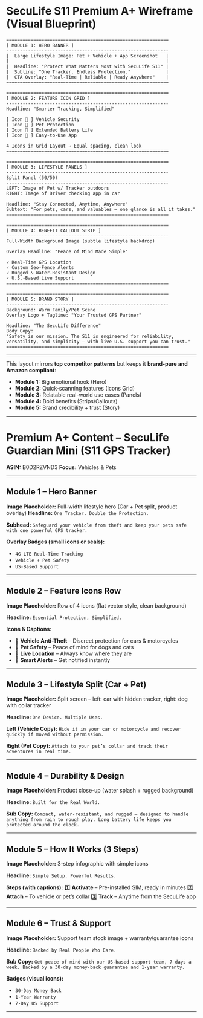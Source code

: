 # **SecuLife S11 Premium A+ Wireframe (Visual Blueprint)**

```
============================================================
[ MODULE 1: HERO BANNER ]
------------------------------------------------------------
|  Large Lifestyle Image: Pet + Vehicle + App Screenshot   |
|                                                          |
|  Headline: "Protect What Matters Most with SecuLife S11" |
|  Subline: "One Tracker. Endless Protection."             |
|  CTA Overlay: "Real-Time | Reliable | Ready Anywhere"    |
============================================================

============================================================
[ MODULE 2: FEATURE ICON GRID ]
------------------------------------------------------------
Headline: "Smarter Tracking, Simplified"

[ Icon 🚗 ] Vehicle Security
[ Icon 🐾 ] Pet Protection
[ Icon 🔋 ] Extended Battery Life
[ Icon 📱 ] Easy-to-Use App

4 Icons in Grid Layout → Equal spacing, clean look
============================================================

============================================================
[ MODULE 3: LIFESTYLE PANELS ]
------------------------------------------------------------
Split Panel (50/50)
------------------------------------------------------------
LEFT: Image of Pet w/ Tracker outdoors
RIGHT: Image of Driver checking app in car

Headline: "Stay Connected, Anytime, Anywhere"
Subtext: "For pets, cars, and valuables — one glance is all it takes."
============================================================

============================================================
[ MODULE 4: BENEFIT CALLOUT STRIP ]
------------------------------------------------------------
Full-Width Background Image (subtle lifestyle backdrop)

Overlay Headline: "Peace of Mind Made Simple"

✓ Real-Time GPS Location  
✓ Custom Geo-Fence Alerts  
✓ Rugged & Water-Resistant Design  
✓ U.S.-Based Live Support
============================================================

============================================================
[ MODULE 5: BRAND STORY ]
------------------------------------------------------------
Background: Warm Family/Pet Scene
Overlay Logo + Tagline: "Your Trusted GPS Partner"

Headline: "The SecuLife Difference"
Body Copy:
"Safety is our mission. The S11 is engineered for reliability, 
versatility, and simplicity — with live U.S. support you can trust."
============================================================
```

---

This layout mirrors **top competitor patterns** but keeps it **brand-pure and Amazon compliant**:

* **Module 1:** Big emotional hook (Hero)
* **Module 2:** Quick-scanning features (Icons Grid)
* **Module 3:** Relatable real-world use cases (Panels)
* **Module 4:** Bold benefits (Strips/Callouts)
* **Module 5:** Brand credibility + trust (Story)

---

# **Premium A+ Content – SecuLife Guardian Mini (S11 GPS Tracker)**

**ASIN:** B0D2RZVND3
**Focus:** Vehicles & Pets

---

## **Module 1 – Hero Banner**

**Image Placeholder:** Full-width lifestyle hero (Car + Pet split, product overlay)
**Headline:**
`One Tracker. Double the Protection.`

**Subhead:**
`Safeguard your vehicle from theft and keep your pets safe with one powerful GPS tracker.`

**Overlay Badges (small icons or seals):**

* `4G LTE Real-Time Tracking`
* `Vehicle + Pet Safety`
* `US-Based Support`

---

## **Module 2 – Feature Icons Row**

**Image Placeholder:** Row of 4 icons (flat vector style, clean background)

**Headline:**
`Essential Protection, Simplified.`

**Icons & Captions:**

* 🚗 **Vehicle Anti-Theft** – Discreet protection for cars & motorcycles
* 🐾 **Pet Safety** – Peace of mind for dogs and cats
* 📍 **Live Location** – Always know where they are
* 🔔 **Smart Alerts** – Get notified instantly

---

## **Module 3 – Lifestyle Split (Car + Pet)**

**Image Placeholder:** Split screen – left: car with hidden tracker, right: dog with collar tracker

**Headline:**
`One Device. Multiple Uses.`

**Left (Vehicle Copy):**
`Hide it in your car or motorcycle and recover quickly if moved without permission.`

**Right (Pet Copy):**
`Attach to your pet’s collar and track their adventures in real time.`

---

## **Module 4 – Durability & Design**

**Image Placeholder:** Product close-up (water splash + rugged background)

**Headline:**
`Built for the Real World.`

**Sub Copy:**
`Compact, water-resistant, and rugged – designed to handle anything from rain to rough play. Long battery life keeps you protected around the clock.`

---

## **Module 5 – How It Works (3 Steps)**

**Image Placeholder:** 3-step infographic with simple icons

**Headline:**
`Simple Setup. Powerful Results.`

**Steps (with captions):**
1️⃣ **Activate** – Pre-installed SIM, ready in minutes
2️⃣ **Attach** – To vehicle or pet’s collar
3️⃣ **Track** – Anytime from the SecuLife app

---

## **Module 6 – Trust & Support**

**Image Placeholder:** Support team stock image + warranty/guarantee icons

**Headline:**
`Backed by Real People Who Care.`

**Sub Copy:**
`Get peace of mind with our US-based support team, 7 days a week. Backed by a 30-day money-back guarantee and 1-year warranty.`

**Badges (visual icons):**

* `30-Day Money Back`
* `1-Year Warranty`
* `7-Day US Support`

---
